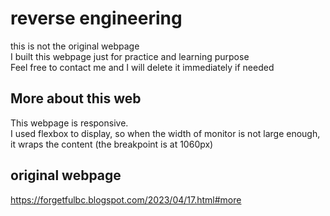 # reverse engineering 
this is not the original webpage <br>
I built this webpage just for practice and learning purpose <br>
Feel free to contact me and I will delete it immediately if needed <br>

## More about this web
This webpage is responsive. <br> 
I used flexbox to display, so when the width of monitor is not large enough, it wraps the content (the breakpoint is at 1060px)

## original webpage
https://forgetfulbc.blogspot.com/2023/04/17.html#more